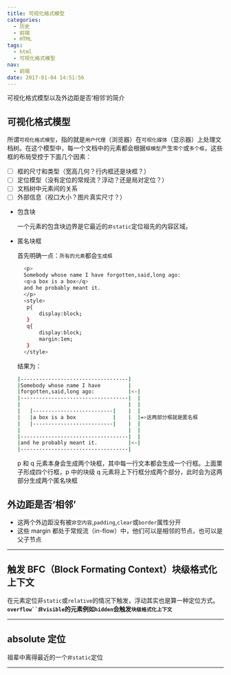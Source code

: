 ```yaml
---
title: 可视化格式模型
categories:
  - 历史
  - 前端
  - HTML
tags:
  - html
  - 可视化格式模型
nav:
  - 前端
date: 2017-01-04 14:51:56
---
```


可视化格式模型以及外边距是否‘相邻’的简介

<!--more-->

## 可视化格式模型

所谓`可视化格式模型`，指的就是`用户代理`（浏览器）在`可视化媒体`（显示器）上处理文档树。在这个模型中，每一个文档中的元素都会根据`框模型`产生`零个`或`多个框`，这些框的布局受控于下面几个因素：

- [ ] 框的尺寸和类型（宽高几何？行内框还是块框？）
- [ ] 定位模型（没有定位的常规流？浮动？还是局对定位？）
- [ ] 文档树中元素间的关系
- [ ] 外部信息（视口大小？图片真实尺寸？）

- 包含块

  一个元素的包含块边界是它最近的`非static`定位祖先的内容区域。

- 匿名块框

  首先明确一点：`所有的元素`都会`生成框`

  ```bash
    <p>
    Somebody whose name I have forgotten,said,long ago:
    <q>a box is a box</q>
    and he probably meant it.
    </p>
    <style>
     p{
         display:block;
     }
     q{
         display:block;
         margin:1em;
     }
    </style>
  ```

  结果为：

  ```bash
  |-----------------------------------|
  |Somebody whose name I have         |
  |forgotten,said,long ago:           |<-|
  |-----------------------------------|  |
  |                                   |  |
  |   |--------------------------|    |  |
  |   |a box is a box            |    |  |=>这两部分框就是匿名框
  |   |--------------------------|    |  |
  |                                   |  |
  |-----------------------------------|  |
  |and he probably meant it.          |<-|
  |-----------------------------------|
  ```

  p 和 q 元素本身会生成两个块框，其中每一行文本都会生成一个行框。上面栗子形成四个行框，p 中的块级 q 元素将上下行框分成两个部分，此时会为这两部分生成两个匿名块框

## 外边距是否‘相邻’

- 这两个外边距没有被`非空内容`,`padding`,`clear`或`border`属性分开
- 这些 margin 都处于常规流（in-flow）中，他们可以是相邻的节点，也可以是父子节点

---

## 触发 BFC（Block Formating Context）块级格式化上下文

在元素定位非`static`或`relative`的情况下触发，浮动其实也是算一种定位方式。
**` overflow``非visible `的元素例如`hidden`会触发`块级格式化上下文`**

---

## absolute 定位

祖辈中离得最近的一个`非static`定位

---

